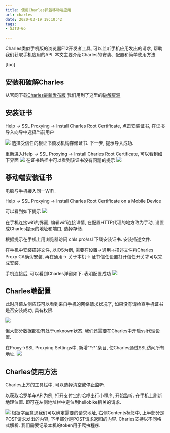 ```yaml
---
title: 使用Charles抓包移动端应用
url: charles
date: 2020-03-19 19:10:42
tags: 
- SJTU-Go

---
```


Charles类似手机版的浏览器F12开发者工具, 可以监听手机应用发出的请求, 帮助我们获取手机应用的API. 本文主要介绍Charles的安装、配置和简单使用方法

<!-- more -->

[toc]


## 安装和破解Charles

从官网下载[Charles最新发布版](https://www.charlesproxy.com/latest-release/download.do)
我们用到了这里的[破解资源](https://www.zzzmode.com/mytools/charles/)

## 安装证书

Help -> SSL Proxying -> Install Charles Root Certificate, 点击安装证书, 在证书导入向导中选择当前用户

![](img/03-23-16-05-26.png)
选择受信任的根证书颁发机构存储证书. 下一步, 提示导入成功.

重新进入Help -> SSL Proxying -> Install Charles Root Certificate, 可以看到如下界面
![](img/03-23-16-06-24.png)
在证书路径中可以看到该证书没有问题的提示
![](img/03-23-16-06-59.png)


## 移动端安装证书

电脑与手机接入同一WiFi.

Help -> SSL Proxying -> Install Charles Root Certificate on a Mobile Device

可以看到如下提示
![](img/03-23-16-08-17.png)

在手机连接wifi的界面, 编辑wifi连接详情, 在配置HTTP代理的地方改为手动, 设置成Charles提示的地址和端口, 选择存储.

根据提示在手机上用浏览器访问 chls.pro/ssl 下载安装证书. 安装描述文件.

在手机中安装描述文件, 以iOS为例, 需要在设置->通用->描述文件将Charles Proxy CA确认安装, 再在通用-> 关于本机-> 证书信任设置打开信任开关才可以完成安装.

手机连接后, 可以看到Charles弹窗如下. 表明配置成功
![](img/03-23-16-15-00.png)


## Charles端配置

此时屏幕左侧应该可以看到来自手机的网络请求状况了, 如果没有请检查手机证书是否安装成功, 具有权限.

![](img/03-23-16-16-58.png)

但大部分数据都没有处于unknown状态. 我们还需要在Charles中开启ssl代理设置.

在Proxy->SSL Proxying Settings中, 新增"\*:\*"条目, 使Charles通过SSL访问所有地址.
![](img/03-23-16-19-15.png)

## Charles使用方法

Charles上方的工具栏中, 可以选择清空或停止监听.

以获取哈罗单车API为例, 打开支付宝的哈啰出行小程序, 开始监听. 在手机上刷新地理位置. 即可在左侧地址栏中定位到hellobike相关的请求.

![](img/03-23-16-23-47.png)
根据字面意思我们可以确定需要的请求地址, 右侧Contents标签中, 上半部分是POST请求发出的内容, 下半部分是POST请求返回的内容. Charles支持以不同格式解析. 我们需要记录本机的token用于爬虫程序.